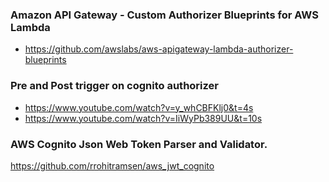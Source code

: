 ### Amazon API Gateway - Custom Authorizer Blueprints for AWS Lambda

- https://github.com/awslabs/aws-apigateway-lambda-authorizer-blueprints

### Pre and Post trigger on cognito authorizer 

- https://www.youtube.com/watch?v=y_whCBFKlj0&t=4s
- https://www.youtube.com/watch?v=IiWyPb389UU&t=10s

### AWS Cognito Json Web Token Parser and Validator.
https://github.com/rrohitramsen/aws_jwt_cognito
